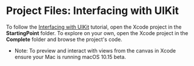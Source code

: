 # Project Files: Interfacing with UIKit

To follow the [Interfacing with UIKit](https://developer.apple.com/tutorials/swiftui/interfacing-with-uikit)  tutorial, open the Xcode project in the **StartingPoint** folder. To explore on your own, open the Xcode project in the **Complete** folder and browse the project's code.

- Note: To preview and interact with views from the canvas in Xcode ensure your Mac is running macOS 10.15 beta. 